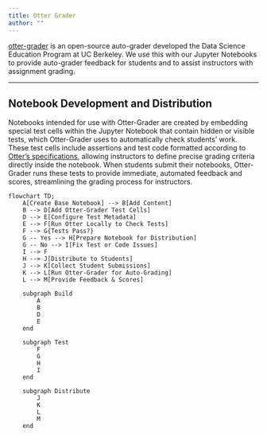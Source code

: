 ```yaml
---
title: Otter Grader
author: ""
---
```


[otter-grader](https://otter-grader.readthedocs.io/) is an open-source auto-grader developed the Data Science Education Program at UC Berkeley. We use this with our Jupyter Notebooks to provide auto-grader feedback for students and to assist instructors with assignment grading.

---

## Notebook Development and Distribution
Notebooks intended for use with Otter-Grader are created by embedding special test cells within the Jupyter Notebook that contain hidden or visible tests, which Otter-Grader uses to automatically check students’ work. These test cells include assertions and test code formatted according to [Otter’s specifications](https://otter-grader.readthedocs.io/en/latest/otter_assign/notebook_format.html), allowing instructors to define precise grading criteria directly inside the notebook. When students submit their notebooks, Otter-Grader runs these tests to provide immediate, automated feedback and scores, streamlining the grading process for instructors.

```mermaid
flowchart TD;
    A[Create Base Notebook] --> B[Add Content]
    B --> D[Add Otter-Grader Test Cells]
    D --> E[Configure Test Metadata]
    E --> F[Run Otter Locally to Check Tests]
    F --> G{Tests Pass?}
    G -- Yes --> H[Prepare Notebook for Distribution]
    G -- No --> I[Fix Test or Code Issues]
    I --> F
    H --> J[Distribute to Students]
    J --> K[Collect Student Submissions]
    K --> L[Run Otter-Grader for Auto-Grading]
    L --> M[Provide Feedback & Scores]

    subgraph Build
        A
        B
        D
        E
    end

    subgraph Test
        F
        G
        H
        I
    end

    subgraph Distribute
        J
        K
        L
        M
    end

```
